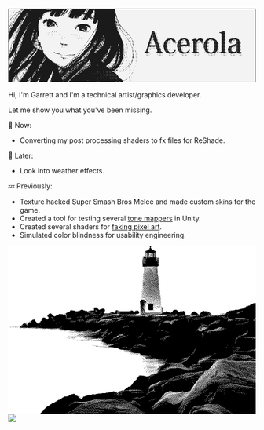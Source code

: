 ![Banner](./KoumeBanner.png)

Hi, I'm Garrett and I'm a technical artist/graphics developer. 

Let me show you what you've been missing.

💬 Now:
- Converting my post processing shaders to fx files for ReShade.

💭 Later:
- Look into weather effects.

💤 Previously:
- Texture hacked Super Smash Bros Melee and made custom skins for the game.
- Created a tool for testing several [tone mappers](https://youtu.be/wbn5ULLtkHs) in Unity.
- Created several shaders for [faking pixel art](https://youtu.be/8wOUe32Pt-E).
- Simulated color blindness for usability engineering.

<img align="right" src="lighthouse1.png">
</br>

![](https://komarev.com/ghpvc/?username=garrettgunnell&color=e95c7d&label=Views)